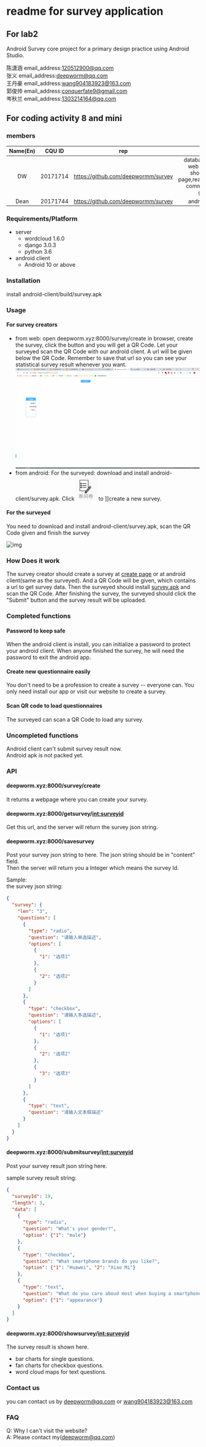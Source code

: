 # readme for survey application

## For lab2

Android Survey core project for a primary design practice using Android Studio.

陈潇涵 email_address:120512900@qq.com  
张义 email_address:deepworm@qq.com  
王丹豪 email_address:wang904183923@163.com  
郭俊帅 email_address:conquerfate9@gmail.com  
岑秋兰 email_address:1303214164@qq.com

## For coding activity 8 and mini

### members

| Name(En) |  CQU ID  |                 rep                 |                                        job                                        |
| :------: | :------: | :---------------------------------: | :-------------------------------------------------------------------------------: |
|    DW    | 20171714 | https://github.com/deepwormm/survey | database design, web services, showsurvey page,readme.md,http communication guide |
|   Dean   | 20171744 | https://github.com/deepwormm/survey |                                  android client                                   |

### Requirements/Platform

- server
  - wordcloud 1.6.0
  - django 3.0.3
  - python 3.6
- android client
  - Android 10 or above

### Installation

install android-client/build/survey.apk

### Usage

#### For survey creators

- from web: open deepworm.xyz:8000/survey/create in browser, create the survey, click the button and you will get a QR Code. Let your surveyed scan the QR Code with our android client. A url will be given below the QR Code. Remember to save that url so you can see your statistical survey result whenever you want.
  ![img](server/create_see_survey.gif)
- from android: For the surveyed: download and install android-client/survey.apk. Click ![img](android-client/icon_create.png) to ]]create a new survey.

#### For the surveyed

You need to download and install android-client/survey.apk, scan the QR Code given and finish the survey

![img](android-client/fill_in_survey.gif)

### How Does it work

The survey creator should create a survey at [create page](deepworm.xyz:8000/survey/create) or at android client(same as the surveyed). And a QR Code will be given, which contains a url to get survey data. Then the surveyed should install [survey.apk](./android-client/survey.apk) and scan the QR Code. After finishing the survey, the surveyed should click the "Submit" button and the survey result will be uploaded.

### Completed functions

#### Password to keep safe

When the android client is install, you can initialize a password to protect your android client. When anyone finished the survey, he will need the password to exit the android app.

#### Create new questionnaire easily

You don't need to be a profession to create a survey -- everyone can. You only need install our app or visit our website to create a survey.

#### Scan QR code to load questionnaires

The surveyed can scan a QR Code to load any survey.

### Uncompleted functions

Android client can't submit survey result now.   
Android apk is not packed yet.

### API

#### deepworm.xyz:8000/survey/create

It returns a webpage where you can create your survey.

#### deepworm.xyz:8000/getsurvey/<int:surveyid>

Get this url, and the server will return the survey json string.

#### deepworm.xyz:8000/savesurvey

Post your survey json string to here. The json string should be in "content" field.  
Then the server will return you a Integer which means the survey Id.

Sample:  
the survey json string:

```json
{
  "survey": {
    "len": "3",
    "questions": [
      {
        "type": "radio",
        "question": "请输入单选描述",
        "options": [
          {
            "1": "选项1"
          },
          {
            "2": "选项2"
          }
        ]
      },
      {
        "type": "checkbox",
        "question": "请输入多选描述",
        "options": [
          {
            "1": "选项1"
          },
          {
            "2": "选项2"
          },
          {
            "3": "选项3"
          }
        ]
      },
      {
        "type": "text",
        "question": "请输入文本框描述"
      }
    ]
  }
}
```

#### deepworm.xyz:8000/submitsurvey/<int:surveyid>

Post your survey result json string here.

sample survey result string:

```json
{
  "surveyId": 19,
  "length": 3,
  "data": [
    {
      "type": "radio",
      "question": "What's your gender?",
      "option": {"1": "male"}
    },
    {
      "type": "checkbox",
      "question": "What smartphone brands do you like?",
      "option": {"1": "Huawei", "2": "Xiao Mi"}
    },
    {
      "type": "text",
      "question": "What do you care aboud most when buying a smartphone?",
      "option": {"1": "appearance"}
    }
  ]
}
```

#### deepworm.xyz:8000/showsurvey/<int:surveyid>

The survey result is shown here.

- bar charts for single questions.
- fan charts for checkbox questions.
- word cloud maps for text questions.

### Contact us

you can contact us by deepworm@qq.com or wang904183923@163.com

### FAQ

Q: Why I can't visit the website?  
A: Please contact my(deepworm@qq.com)

